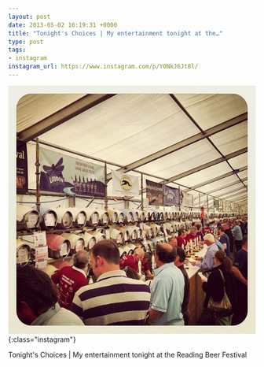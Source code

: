 ```yaml
---
layout: post
date: 2013-05-02 16:19:31 +0000
title: "Tonight's Choices | My entertainment tonight at the…"
type: post
tags:
- instagram
instagram_url: https://www.instagram.com/p/Y0NkJ6Jt8l/
---
```


![Instagram - Y0NkJ6Jt8l](/img/Y0NkJ6Jt8l.jpg){:class="instagram"}

Tonight's Choices | My entertainment tonight at the Reading Beer Festival
